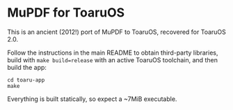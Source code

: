 # MuPDF for ToaruOS

This is an ancient (2012!) port of MuPDF to ToaruOS, recovered for ToaruOS 2.0.

Follow the instructions in the main README to obtain third-party libraries, build with `make build=release` with an active ToaruOS toolchain, and then build the app:

    cd toaru-app
    make

Everything is built statically, so expect a ~7MiB executable.
